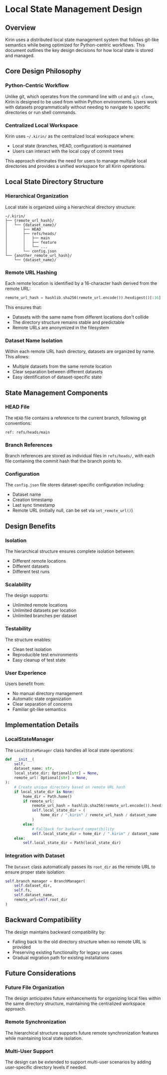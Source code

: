 # Local State Management Design

## Overview

Kirin uses a distributed local state management system that follows git-like
semantics while being optimized for Python-centric workflows. This document
outlines the key design decisions for how local state is stored and managed.

## Core Design Philosophy

### Python-Centric Workflow

Unlike git, which operates from the command line with `cd` and `git clone`,
Kirin is designed to be used from within Python environments. Users work with
datasets programmatically without needing to navigate to specific directories
or run shell commands.

### Centralized Local Workspace

Kirin uses `~/.kirin/` as the centralized local workspace where:

- Local state (branches, HEAD, configuration) is maintained
- Users can interact with the local copy of commit trees

This approach eliminates the need for users to manage multiple local
directories and provides a unified workspace for all Kirin operations.

## Local State Directory Structure

### Hierarchical Organization

Local state is organized using a hierarchical directory structure:

```text
~/.kirin/
├── {remote_url_hash}/
│   └── {dataset_name}/
│       ├── HEAD
│       ├── refs/heads/
│       │   ├── main
│       │   ├── feature
│       │   └── ...
│       └── config.json
└── {another_remote_url_hash}/
    └── {dataset_name}/
```

### Remote URL Hashing

Each remote location is identified by a 16-character hash derived from the
remote URL:

```python
remote_url_hash = hashlib.sha256(remote_url.encode()).hexdigest()[:16]
```

This ensures that:

- Datasets with the same name from different locations don't collide
- The directory structure remains stable and predictable
- Remote URLs are anonymized in the filesystem

### Dataset Name Isolation

Within each remote URL hash directory, datasets are organized by name. This
allows:

- Multiple datasets from the same remote location
- Clear separation between different datasets
- Easy identification of dataset-specific state

## State Management Components

### HEAD File

The `HEAD` file contains a reference to the current branch, following git
conventions:

```text
ref: refs/heads/main
```

### Branch References

Branch references are stored as individual files in `refs/heads/`, with each
file containing the commit hash that the branch points to.

### Configuration

The `config.json` file stores dataset-specific configuration including:

- Dataset name
- Creation timestamp
- Last sync timestamp
- Remote URL (initially null, can be set via `set_remote_url()`)

## Design Benefits

### Isolation

The hierarchical structure ensures complete isolation between:

- Different remote locations
- Different datasets
- Different test runs

### Scalability

The design supports:

- Unlimited remote locations
- Unlimited datasets per location
- Unlimited branches per dataset

### Testability

The structure enables:

- Clean test isolation
- Reproducible test environments
- Easy cleanup of test state

### User Experience

Users benefit from:

- No manual directory management
- Automatic state organization
- Clear separation of concerns
- Familiar git-like semantics

## Implementation Details

### LocalStateManager

The `LocalStateManager` class handles all local state operations:

```python
def __init__(
    self,
    dataset_name: str,
    local_state_dir: Optional[str] = None,
    remote_url: Optional[str] = None,
):
    # Create unique directory based on remote URL hash
    if local_state_dir is None:
        home_dir = Path.home()
        if remote_url:
            remote_url_hash = hashlib.sha256(remote_url.encode()).hexdigest()[:16]
            self.local_state_dir = (
                home_dir / ".kirin" / remote_url_hash / dataset_name
            )
        else:
            # Fallback for backward compatibility
            self.local_state_dir = home_dir / ".kirin" / dataset_name
    else:
        self.local_state_dir = Path(local_state_dir)
```

### Integration with Dataset

The `Dataset` class automatically passes its `root_dir` as the remote URL to
ensure proper state isolation:

```python
self.branch_manager = BranchManager(
    self.dataset_dir,
    self.fs,
    self.dataset_name,
    remote_url=self.root_dir
)
```

## Backward Compatibility

The design maintains backward compatibility by:

- Falling back to the old directory structure when no remote URL is provided
- Preserving existing functionality for legacy use cases
- Gradual migration path for existing installations

## Future Considerations

### Future File Organization

The design anticipates future enhancements for organizing local files within
the same directory structure, maintaining the centralized workspace approach.

### Remote Synchronization

The hierarchical structure supports future remote synchronization features
while maintaining local state isolation.

### Multi-User Support

The design can be extended to support multi-user scenarios by adding
user-specific directory levels if needed.
